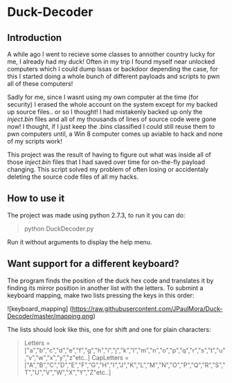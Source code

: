 # Duck-Decoder

## Introduction

A while ago I went to recieve some classes to annother country lucky for me, I already had my duck! Often in my trip
I found myself near unlocked computers which I could dump lssas or backdoor depending the case, for this I started doing a whole bunch of different payloads and scripts to pwn all of these computers!

Sadly for me, since I wasnt using my own computer at the time (for security) I erased the whole account on the system except for my backed up source files.. or so I thought! I had mistakenly backed up only the *inject.bin* files and all of my thousands of lines of source code were gone now! I thought, if I just keep the .bins classified I could still reuse them to pwn computers until, a Win 8 computer comes up aviable to hack and none of my scripts work!

This project was the result of having to figure out what was inside all of those *inject.bin* files that I had saved over time for on-the-fly payload changing. This script solved my problem of often losing or accidentaly deleting the source code files of all my hacks.

## How to use it

The project was made using python 2.7.3, to run it you can do:

> python DuckDecoder.py 

Run it without arguments to display the help menu.

## Want support for a different keyboard?

The program finds the position of the duck hex code and translates it by finding its mirror position in another
list with the letters. To submint a keyboard mapping, make two lists pressing the keys in this order:

![keyboard_mapping] (https://raw.githubusercontent.com/JPaulMora/Duck-Decoder/master/mapping.png)

The lists should look like this, one for shift and one for plain characters:

> Letters = ["a","b","c","d","e","f","g","h","i","j","k","l","m","n","o","p","q","r","s","t","u","v","w","x","y","z"etc..]
> CapLetters = ["A","B","C","D","E","F","G","H","I","J","K","L","M","N","O","P","Q","R","S","T","U","V","W","X","Y","Z"etc..]


